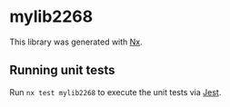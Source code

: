 # mylib2268

This library was generated with [Nx](https://nx.dev).

## Running unit tests

Run `nx test mylib2268` to execute the unit tests via [Jest](https://jestjs.io).
